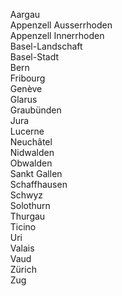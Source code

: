 &nbsp;&nbsp;&nbsp;&nbsp;Aargau<br>
&nbsp;&nbsp;&nbsp;&nbsp;Appenzell Ausserrhoden<br>
&nbsp;&nbsp;&nbsp;&nbsp;Appenzell Innerrhoden<br>
&nbsp;&nbsp;&nbsp;&nbsp;Basel-Landschaft<br>
&nbsp;&nbsp;&nbsp;&nbsp;Basel-Stadt<br>
&nbsp;&nbsp;&nbsp;&nbsp;Bern<br>
&nbsp;&nbsp;&nbsp;&nbsp;Fribourg<br>
&nbsp;&nbsp;&nbsp;&nbsp;Genève<br>
&nbsp;&nbsp;&nbsp;&nbsp;Glarus<br>
&nbsp;&nbsp;&nbsp;&nbsp;Graubünden<br>
&nbsp;&nbsp;&nbsp;&nbsp;Jura<br>
&nbsp;&nbsp;&nbsp;&nbsp;Lucerne<br>
&nbsp;&nbsp;&nbsp;&nbsp;Neuchâtel<br>
&nbsp;&nbsp;&nbsp;&nbsp;Nidwalden<br>
&nbsp;&nbsp;&nbsp;&nbsp;Obwalden<br>
&nbsp;&nbsp;&nbsp;&nbsp;Sankt Gallen<br>
&nbsp;&nbsp;&nbsp;&nbsp;Schaffhausen<br>
&nbsp;&nbsp;&nbsp;&nbsp;Schwyz<br>
&nbsp;&nbsp;&nbsp;&nbsp;Solothurn<br>
&nbsp;&nbsp;&nbsp;&nbsp;Thurgau<br>
&nbsp;&nbsp;&nbsp;&nbsp;Ticino<br>
&nbsp;&nbsp;&nbsp;&nbsp;Uri<br>
&nbsp;&nbsp;&nbsp;&nbsp;Valais<br>
&nbsp;&nbsp;&nbsp;&nbsp;Vaud<br>
&nbsp;&nbsp;&nbsp;&nbsp;Zürich<br>
&nbsp;&nbsp;&nbsp;&nbsp;Zug
